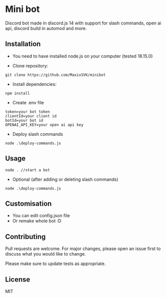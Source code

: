 # Mini bot

Discord bot made in discord.js 14 with support for slash commands, open ai api, discord build in automod and more.

## Installation

 - You need to have installed node.js on your computer (tested 18.15.0)

 - Clone repository:
```
git clone https://github.com/MaxixSVK/minibot
``` 
- Install dependencies:

```
npm install
```

 - Create .env file
```
token=your bot token
clientId=your client id
botId=your bot id
OPENAI_API_KEY=your open ai api key
```
- Deploy slash commands
```
node .\deploy-commands.js
```

## Usage

```
node . //start a bot
```
- Optional (after adding or deleting slash commands)

```
node .\deploy-commands.js
```

## Customisation
 - You can edit config.json file
 - Or remake whole bot  :D

## Contributing

Pull requests are welcome. For major changes, please open an issue first
to discuss what you would like to change.

Please make sure to update tests as appropriate.

## License

MIT
